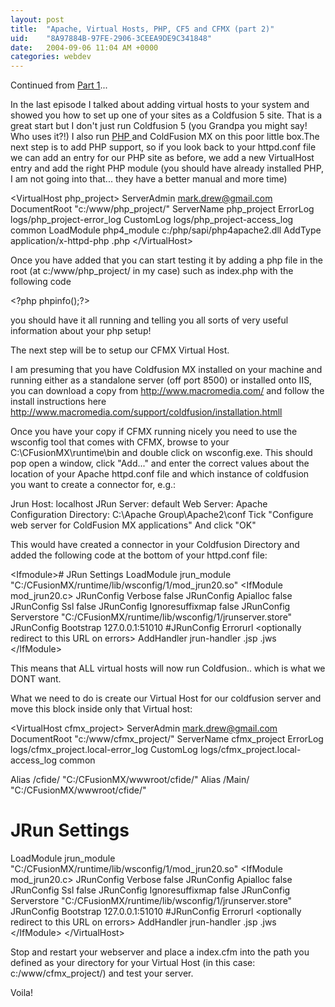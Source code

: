 ```yaml
---
layout: post
title:  "Apache, Virtual Hosts, PHP, CF5 and CFMX (part 2)"
uid:	"8A97884B-97FE-2906-3CEEA9DE9C341848"
date:   2004-09-06 11:04 AM +0000
categories: webdev
---
```

Continued from <a href="http://cybersonic.blogspot.com/2004/06/apache-virtual-hosts-php-cf5-and-cfmx.html">Part 1</a>...

In the last episode I talked about adding virtual hosts to your system and showed you how to set up one of your sites as a Coldfusion 5 site. That is a great start but I don't just run Coldfusion 5 (you Grandpa you might say! Who uses it?!) I also run <a href="http://www.php.net/">PHP </a>and ColdFusion MX on this poor little box.The next step is to add PHP support, so if you look back to your httpd.conf file we can add an entry for our PHP site as before, we add a new VirtualHost entry and add the right PHP module (you should have already installed PHP, I am not going into that... they have a better manual and more time)

&lt;VirtualHost php_project&gt;
ServerAdmin mark.drew@gmail.com
DocumentRoot "c:/www/php_project/"
ServerName php_project
ErrorLog logs/php_project-error_log
CustomLog logs/php_project-access_log common
LoadModule php4_module c:/php/sapi/php4apache2.dll
AddType application/x-httpd-php .php
&lt;/VirtualHost&gt;



Once you have added that you can start testing it by adding a php file in the root
(at c:/www/php_project/ in my case)
such as index.php with the following code

&lt;?php phpinfo();?&gt;



you should have it all running and telling you all sorts of very useful information about your php setup!

The next step will be to setup our CFMX Virtual Host.

I am presuming that you have Coldfusion MX installed on your machine and running either as a standalone server (off port 8500) or installed onto IIS, you can download a copy from <a href="http://www.macromedia.com/">http://www.macromedia.com/</a> and follow the install instructions here <a href="http://www.macromedia.com/support/coldfusion/installation.htmll">http://www.macromedia.com/support/coldfusion/installation.htmll</a>

Once you have your copy if CFMX running nicely you need to use the wsconfig tool that comes with CFMX, browse to your C:\CFusionMX\runtime\bin and double click on wsconfig.exe. This should pop open a window, click "Add..." and enter the correct values about the location of your Apache httpd.conf file and which instance of coldfusion you want to create a connector for, e.g.:


Jrun Host: localhost
JRun Server: default
Web Server: Apache
Configuration Directory: C:\Apache Group\Apache2\conf
Tick "Configure web server for ColdFusion MX applications"
And click "OK"



This would have created a connector in your Coldfusion Directory and added the following code at the bottom of your httpd.conf file:


&lt;Ifmodule&gt;# JRun Settings
LoadModule jrun_module "C:/CFusionMX/runtime/lib/wsconfig/1/mod_jrun20.so"
&lt;IfModule mod_jrun20.c&gt;
JRunConfig Verbose false
JRunConfig Apialloc false
JRunConfig Ssl false
JRunConfig Ignoresuffixmap false
JRunConfig Serverstore "C:/CFusionMX/runtime/lib/wsconfig/1/jrunserver.store"
JRunConfig Bootstrap 127.0.0.1:51010
#JRunConfig Errorurl &lt;optionally redirect to this URL on errors&gt;
AddHandler jrun-handler .jsp .jws
&lt;/IfModule&gt;



This means that ALL virtual hosts will now run Coldfusion.. which is what we DONT want.

What we need to do is create our Virtual Host for our coldfusion server and move this block inside only that Virtual host:


&lt;VirtualHost cfmx_project&gt;
ServerAdmin mark.drew@gmail.com
DocumentRoot "c:/www/cfmx_project/"
ServerName cfmx_project
ErrorLog logs/cfmx_project.local-error_log
CustomLog logs/cfmx_project.local-access_log common

Alias /cfide/ "C:/CFusionMX/wwwroot/cfide/"
Alias /Main/ "C:/CFusionMX/wwwroot/cfide/"

# JRun Settings
LoadModule jrun_module "C:/CFusionMX/runtime/lib/wsconfig/1/mod_jrun20.so"
&lt;IfModule mod_jrun20.c&gt;
JRunConfig Verbose false
JRunConfig Apialloc false
JRunConfig Ssl false
JRunConfig Ignoresuffixmap false
JRunConfig Serverstore "C:/CFusionMX/runtime/lib/wsconfig/1/jrunserver.store"
JRunConfig Bootstrap 127.0.0.1:51010
#JRunConfig Errorurl &lt;optionally redirect to this URL on errors&gt;
AddHandler jrun-handler .jsp .jws
&lt;/IfModule&gt;
&lt;/VirtualHost&gt;


Stop and restart your webserver and place a index.cfm into the path you defined as your directory for your Virtual Host (in this case: c:/www/cfmx_project/) and test your server.

Voila!